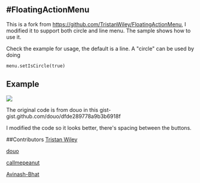 #FloatingActionMenu
---
This is a fork from https://github.com/TristanWiley/FloatingActionMenu, I modified it to support both  circle and line menu.
The sample shows how to use it.

Check the example for usage, the default is a line. A "circle" can be used by doing

    menu.setIsCircle(true)
  
  
## Example
![](http://7lrzvb.com1.z0.glb.clouddn.com/test07.gif)


The original code is from douo in this gist- gist.github.com/douo/dfde289778a9b3b6918f

I modified the code so it looks better, there's spacing between the buttons.

##Contributors
  [Tristan Wiley](https://github.com/TristanWiley)
  
  [douo](https://gist.github.com/douo)
  
  [callmepeanut](https://github.com/callmepeanut)
  
  [Avinash-Bhat](https://github.com/Avinash-Bhat)

